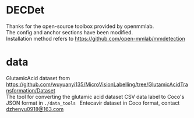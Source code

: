 # DECDet
Thanks for the open-source toolbox provided by openmmlab.   
The config and anchor sections have been modified.   
Installation method refers to https://github.com/open-mmlab/mmdetection  
# data
GlutamicAcid dataset from https://github.com/wuyuanyi135/MicroVisionLabelling/tree/GlutamicAcidTransformation/Dataset  
The tool for converting the glutamic acid dataset CSV data label to Coco's JSON format in `./data_tools ` 
Entecavir dataset in Coco format, contact dzhenyu0918@163.com
